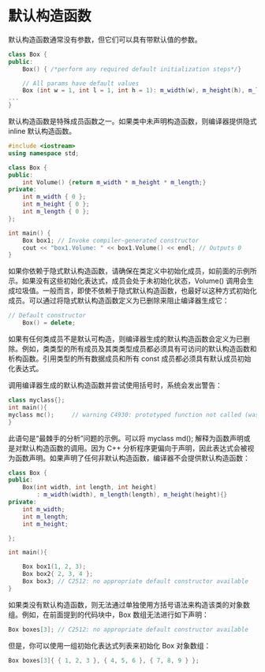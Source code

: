 # 默认构造函数

默认构造函数通常没有参数，但它们可以具有带默认值的参数。

```cpp
class Box {
public:
    Box() { /*perform any required default initialization steps*/}

    // All params have default values
    Box (int w = 1, int l = 1, int h = 1): m_width(w), m_height(h), m_length(l){}
...
}
```

默认构造函数是特殊成员函数之一。如果类中未声明构造函数，则编译器提供隐式 inline 默认构造函数。

```cpp
#include <iostream>
using namespace std;

class Box {
public:
    int Volume() {return m_width * m_height * m_length;}
private:
    int m_width { 0 };
    int m_height { 0 };
    int m_length { 0 };
};

int main() {
    Box box1; // Invoke compiler-generated constructor
    cout << "box1.Volume: " << box1.Volume() << endl; // Outputs 0
}
```

如果你依赖于隐式默认构造函数，请确保在类定义中初始化成员，如前面的示例所示。如果没有这些初始化表达式，成员会处于未初始化状态，Volume() 调用会生成垃圾值。一般而言，即使不依赖于隐式默认构造函数，也最好以这种方式初始化成员。可以通过将隐式默认构造函数定义为已删除来阻止编译器生成它：

```cpp
// Default constructor
    Box() = delete;
```

如果有任何类成员不是默认可构造，则编译器生成的默认构造函数会定义为已删除。例如，类类型的所有成员及其类类型成员都必须具有可访问的默认构造函数和析构函数。引用类型的所有数据成员和所有 const 成员都必须具有默认成员初始化表达式。

调用编译器生成的默认构造函数并尝试使用括号时，系统会发出警告：

```cpp
class myclass{};
int main(){
myclass mc();     // warning C4930: prototyped function not called (was a variable definition intended?)
}
```

此语句是“最棘手的分析”问题的示例。可以将 myclass md(); 解释为函数声明或是对默认构造函数的调用。因为 C++ 分析程序更偏向于声明，因此表达式会被视为函数声明。如果声明了任何非默认构造函数，编译器不会提供默认构造函数：

```cpp
class Box {
public:
    Box(int width, int length, int height)
        : m_width(width), m_length(length), m_height(height){}
private:
    int m_width;
    int m_length;
    int m_height;

};

int main(){

    Box box1(1, 2, 3);
    Box box2{ 2, 3, 4 };
    Box box3; // C2512: no appropriate default constructor available
}
```

如果类没有默认构造函数，则无法通过单独使用方括号语法来构造该类的对象数组。例如，在前面提到的代码块中，Box 数组无法进行如下声明：

```cpp
Box boxes[3]; // C2512: no appropriate default constructor available
```

但是，你可以使用一组初始化表达式列表来初始化 Box 对象数组：

```cpp
Box boxes[3]{ { 1, 2, 3 }, { 4, 5, 6 }, { 7, 8, 9 } };
```
